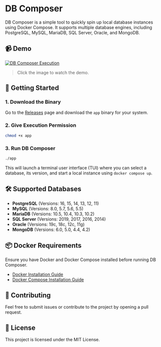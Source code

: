 # DB Composer

DB Composer is a simple tool to quickly spin up local database instances using Docker Compose. It supports multiple database engines, including PostgreSQL, MySQL, MariaDB, SQL Server, Oracle, and MongoDB.

## 📹 Demo

[![DB Composer Execution](https://img.youtube.com/vi/YOUR_VIDEO_ID/0.jpg)](https://github.com/YOUR-REPO/assets/DB-Composer.mp4)

> Click the image to watch the demo.

## 🚀 Getting Started

### 1. Download the Binary

Go to the [Releases](https://github.com/YOUR-REPO/releases) page and download the `app` binary for your system.

### 2. Give Execution Permission

```sh
chmod +x app
```

### 3. Run DB Composer

```sh
./app
```

This will launch a terminal user interface (TUI) where you can select a database, its version, and start a local instance using `docker compose up`.

## 🛠 Supported Databases

- **PostgreSQL** (Versions: 16, 15, 14, 13, 12, 11)
- **MySQL** (Versions: 8.0, 5.7, 5.6, 5.5)
- **MariaDB** (Versions: 10.5, 10.4, 10.3, 10.2)
- **SQL Server** (Versions: 2019, 2017, 2016, 2014)
- **Oracle** (Versions: 19c, 18c, 12c, 11g)
- **MongoDB** (Versions: 6.0, 5.0, 4.4, 4.2)

## 📦 Docker Requirements

Ensure you have Docker and Docker Compose installed before running DB Composer.

- [Docker Installation Guide](https://docs.docker.com/get-docker/)
- [Docker Compose Installation Guide](https://docs.docker.com/compose/install/)

## 🤝 Contributing

Feel free to submit issues or contribute to the project by opening a pull request.

## 📝 License

This project is licensed under the MIT License.

